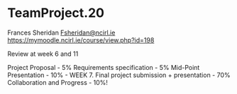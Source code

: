 # TeamProject.20

Frances Sheridan
Fsheridan@ncirl.ie
https://mymoodle.ncirl.ie/course/view.php?id=198

Review at week 6 and 11

Project Proposal - 5%
Requirements specification - 5%
Mid-Point Presentation - 10% - WEEK 7.
Final project submission + presentation - 70%
Collaboration and Progress - 10%!
